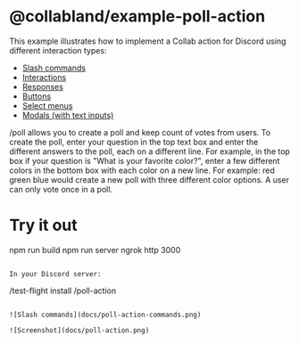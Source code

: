 # @collabland/example-poll-action

This example illustrates how to implement a Collab action for Discord using
different interaction types:

- [Slash commands](https://discord.com/developers/docs/interactions/application-commands#slash-commands)
- [Interactions](https://discord.com/developers/docs/interactions/receiving-and-responding#interaction-object)
- [Responses](https://discord.com/developers/docs/interactions/receiving-and-responding#responding-to-an-interaction)
- [Buttons](https://discord.com/developers/docs/interactions/message-components#buttons)
- [Select menus](https://discord.com/developers/docs/interactions/message-components#select-menus)
- [Modals (with text inputs)](https://discord.com/developers/docs/interactions/message-components#text-inputs)

/poll allows you to create a poll and keep count of votes from users. To create the poll, enter your question in the top text box and enter the different answers to the poll, each on a different line. For example, in the top box if your question is "What is your favorite color?", enter a few different colors in the bottom box with each color on a new line. For example:
red
green
blue
would create a new poll with three different color options. A user can only vote once in a poll. 

# Try it out

npm run build
npm run server
ngrok http 3000
```

In your Discord server:

```
/test-flight install <https-url-from-ngrok>/poll-action
```

![Slash commands](docs/poll-action-commands.png)

![Screenshot](docs/poll-action.png)

